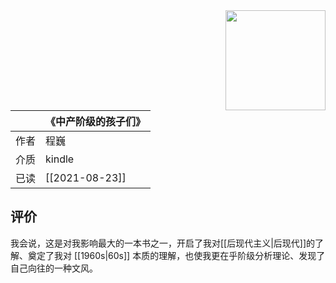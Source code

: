 ---
---

<img src='https://picture-guan.oss-cn-hangzhou.aliyuncs.com/20220816023916.png' style='float:right ; width:160px;height:80 px'/>

|      | 《中产阶级的孩子们》                                   |
|:-------|:---------------------------------------------|
|  作者    |    程巍                        |
|  介质    |   kindle                      |
|  已读    |         [[2021-08-23]]             |


## 评价
我会说，这是对我影响最大的一本书之一，开启了我对[[后现代主义|后现代]]的了解、奠定了我对 [[1960s|60s]] 本质的理解，也使我更在乎阶级分析理论、发现了自己向往的一种文风。